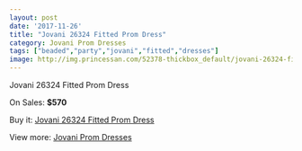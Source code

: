 ```yaml
---
layout: post
date: '2017-11-26'
title: "Jovani 26324 Fitted Prom Dress"
category: Jovani Prom Dresses
tags: ["beaded","party","jovani","fitted","dresses"]
image: http://img.princessan.com/52378-thickbox_default/jovani-26324-fitted-prom-dress.jpg
---
```

Jovani 26324 Fitted Prom Dress

On Sales: **$570**
<a href="https://www.princessan.com/en/jovani-prom-dresses/23607-jovani-26324-fitted-prom-dress.html"><amp-img layout="responsive" width="600" height="600" src="//img.princessan.com/52378-thickbox_default/jovani-26324-fitted-prom-dress.jpg" alt="Jovani 26324 Fitted Prom Dress 0" /></a>
<a href="https://www.princessan.com/en/jovani-prom-dresses/23607-jovani-26324-fitted-prom-dress.html"><amp-img layout="responsive" width="600" height="600" src="//img.princessan.com/52379-thickbox_default/jovani-26324-fitted-prom-dress.jpg" alt="Jovani 26324 Fitted Prom Dress 1" /></a>

Buy it: [Jovani 26324 Fitted Prom Dress](https://www.princessan.com/en/jovani-prom-dresses/23607-jovani-26324-fitted-prom-dress.html "Jovani 26324 Fitted Prom Dress")

View more: [Jovani Prom Dresses](https://www.princessan.com/en/207-jovani-prom-dresses "Jovani Prom Dresses")